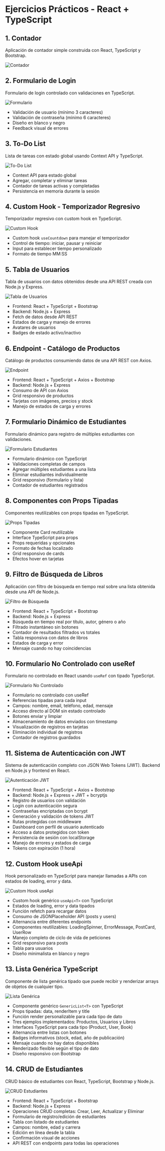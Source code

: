 # Ejercicios Prácticos - React + TypeScript

## 1. Contador

Aplicación de contador simple construida con React, TypeScript y Bootstrap.

![Contador](./contador/src/assets/img/contador.png)

## 2. Formulario de Login

Formulario de login controlado con validaciones en TypeScript.

![Formulario](./formulario/src/assets/img/formulario.png)

- Validación de usuario (mínimo 3 caracteres)
- Validación de contraseña (mínimo 6 caracteres)
- Diseño en blanco y negro
- Feedback visual de errores

## 3. To-Do List

Lista de tareas con estado global usando Context API y TypeScript.

![To-Do List](./todo-list/src/assets/img/todolist.png)

- Context API para estado global
- Agregar, completar y eliminar tareas
- Contador de tareas activas y completadas
- Persistencia en memoria durante la sesión

## 4. Custom Hook - Temporizador Regresivo

Temporizador regresivo con custom hook en TypeScript.

![Custom Hook](./custom-hook/src/assets/img/customhook.png)

- Custom hook `useCountdown` para manejar el temporizador
- Control de tiempo: iniciar, pausar y reiniciar
- Input para establecer tiempo personalizado
- Formato de tiempo MM:SS

## 5. Tabla de Usuarios

Tabla de usuarios con datos obtenidos desde una API REST creada con Node.js y Express.

![Tabla de Usuarios](./tabla/src/assets/img/tabla.png)

- Frontend: React + TypeScript + Bootstrap
- Backend: Node.js + Express
- Fetch de datos desde API REST
- Estados de carga y manejo de errores
- Avatares de usuarios
- Badges de estado activo/inactivo

## 6. Endpoint - Catálogo de Productos

Catálogo de productos consumiendo datos de una API REST con Axios.

![Endpoint](./endpoint/src/assets/img/endpoint.png)

- Frontend: React + TypeScript + Axios + Bootstrap
- Backend: Node.js + Express
- Consumo de API con Axios
- Grid responsivo de productos
- Tarjetas con imágenes, precios y stock
- Manejo de estados de carga y errores

## 7. Formulario Dinámico de Estudiantes

Formulario dinámico para registro de múltiples estudiantes con validaciones.

![Formulario Estudiantes](./formulario-estudiantes/src/assets/img/formulario-estudiantes.png)

- Formulario dinámico con TypeScript
- Validaciones completas de campos
- Agregar múltiples estudiantes a una lista
- Eliminar estudiantes individualmente
- Grid responsivo (formulario y lista)
- Contador de estudiantes registrados

## 8. Componentes con Props Tipadas

Componentes reutilizables con props tipadas en TypeScript.

![Props Tipadas](./componentes-props/src/assets/img/props.png)

- Componente Card reutilizable
- Interface TypeScript para props
- Props requeridas y opcionales
- Formato de fechas localizado
- Grid responsivo de cards
- Efectos hover en tarjetas

## 9. Filtro de Búsqueda de Libros

Aplicación con filtro de búsqueda en tiempo real sobre una lista obtenida desde una API de Node.js.

![Filtro de Búsqueda](./filtro-busqueda/src/assets/img/filtro.png)

- Frontend: React + TypeScript + Bootstrap
- Backend: Node.js + Express
- Búsqueda en tiempo real por título, autor, género o año
- Filtrado instantáneo sin botones
- Contador de resultados filtrados vs totales
- Tabla responsiva con datos de libros
- Estados de carga y error
- Mensaje cuando no hay coincidencias

## 10. Formulario No Controlado con useRef

Formulario no controlado en React usando `useRef` con tipado TypeScript.

![Formulario No Controlado](./formulario-nocontrolado/src/assets/img/formularion.png)

- Formulario no controlado con useRef
- Referencias tipadas para cada input
- Campos: nombre, email, teléfono, edad, mensaje
- Acceso directo al DOM sin estado controlado
- Botones enviar y limpiar
- Almacenamiento de datos enviados con timestamp
- Visualización de registros en tarjetas
- Eliminación individual de registros
- Contador de registros guardados

## 11. Sistema de Autenticación con JWT

Sistema de autenticación completo con JSON Web Tokens (JWT). Backend en Node.js y frontend en React.

![Autenticación JWT](./auth-jwt/src/assets/img/jwt.png)

- Frontend: React + TypeScript + Axios + Bootstrap
- Backend: Node.js + Express + JWT + bcryptjs
- Registro de usuarios con validación
- Login con autenticación segura
- Contraseñas encriptadas con bcrypt
- Generación y validación de tokens JWT
- Rutas protegidas con middleware
- Dashboard con perfil de usuario autenticado
- Acceso a datos protegidos con token
- Persistencia de sesión con localStorage
- Manejo de errores y estados de carga
- Tokens con expiración (1 hora)

## 12. Custom Hook useApi

Hook personalizado en TypeScript para manejar llamadas a APIs con estados de loading, error y data.

![Custom Hook useApi](./custom-hook-api/src/assets/img/hook-api.png)

- Custom hook genérico `useApi<T>` con TypeScript
- Estados de loading, error y data tipados
- Función refetch para recargar datos
- Consumo de JSONPlaceholder API (posts y users)
- Alternancia entre diferentes endpoints
- Componentes reutilizables: LoadingSpinner, ErrorMessage, PostCard, UserRow
- Manejo completo de ciclo de vida de peticiones
- Grid responsivo para posts
- Tabla para usuarios
- Diseño minimalista en blanco y negro

## 13. Lista Genérica TypeScript

Componente de lista genérica tipado que puede recibir y renderizar arrays de objetos de cualquier tipo.

![Lista Genérica](./lista-generica/src/assets/img/lista.png)

- Componente genérico `GenericList<T>` con TypeScript
- Props tipadas: data, renderItem y title
- Función render personalizable para cada tipo de dato
- Tres ejemplos implementados: Productos, Usuarios y Libros
- Interfaces TypeScript para cada tipo (Product, User, Book)
- Alternancia entre listas con botones
- Badges informativos (stock, edad, año de publicación)
- Mensaje cuando no hay datos disponibles
- Renderizado flexible según el tipo de dato
- Diseño responsivo con Bootstrap

## 14. CRUD de Estudiantes

CRUD básico de estudiantes con React, TypeScript, Bootstrap y Node.js.

![CRUD Estudiantes](./crud-estudiantes/src/assets/img/crud.png)

- Frontend: React + TypeScript + Bootstrap
- Backend: Node.js + Express
- Operaciones CRUD completas: Crear, Leer, Actualizar y Eliminar
- Formulario de registro/edición de estudiantes
- Tabla con listado de estudiantes
- Campos: nombre, edad y carrera
- Edición en línea desde la tabla
- Confirmación visual de acciones
- API REST con endpoints para todas las operaciones



